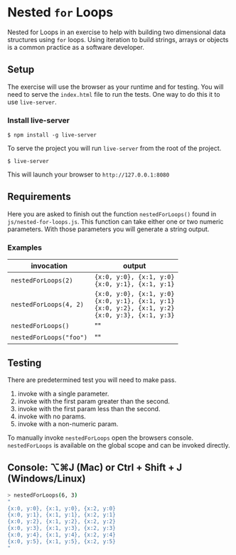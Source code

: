 # Nested `for` Loops

Nested for Loops in an exercise to help with building two dimensional data structures using `for` loops. Using iteration to build strings, arrays or objects is a common practice as a software developer.

## Setup

The exercise will use the browser as your runtime and for testing.
You will need to serve the `index.html` file to run the tests. One way to do this it to use `live-server`.

### Install live-server

`$ npm install -g live-server`

To serve the project you will run `live-server` from the root of the project.

`$ live-server`

This will launch your browser to `http://127.0.0.1:8080`

## Requirements

Here you are asked to finish out the function `nestedForLoops()` found in `js/nested-for-loops.js`. This function can take either one or two numeric parameters. With those parameters you will generate a string output.

### Examples

|invocation|output|
|---|---|
|`nestedForLoops(2)`|`{x:0, y:0}, {x:1, y:0}`<br>`{x:0, y:1}, {x:1, y:1}`|
|`nestedForLoops(4, 2)`|`{x:0, y:0}, {x:1, y:0}`<br>`{x:0, y:1}, {x:1, y:1}`<br>`{x:0, y:2}, {x:1, y:2}`<br>`{x:0, y:3}, {x:1, y:3}`|
|`nestedForLoops()`|""|
|`nestedForLoops("foo")`|""|

## Testing

There are predetermined test you will need to make pass. 

1. invoke with a single parameter.
1. invoke with the first param greater than the second.
1. invoke with the first param less than the second.
1. invoke with no params.
1. invoke with a non-numeric param.

To manually invoke `nestedForLoops` open the browsers console. `nestedForLoops` is available on the global scope and can be invoked directly.

## Console: ⌥⌘J (Mac) or Ctrl + Shift + J (Windows/Linux)

```bash
> nestedForLoops(6, 3)
"
{x:0, y:0}, {x:1, y:0}, {x:2, y:0}
{x:0, y:1}, {x:1, y:1}, {x:2, y:1}
{x:0, y:2}, {x:1, y:2}, {x:2, y:2}
{x:0, y:3}, {x:1, y:3}, {x:2, y:3}
{x:0, y:4}, {x:1, y:4}, {x:2, y:4}
{x:0, y:5}, {x:1, y:5}, {x:2, y:5}
"
```